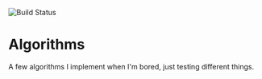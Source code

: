 ![Build Status](https://travis-ci.com/Ajordat/Algorithms.svg?token=Pckjm48mDuVXcGjbjsLk&branch=master)

# Algorithms 

A few algorithms I implement when I'm bored, just testing different things.
